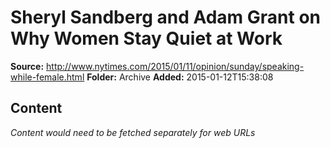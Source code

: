 # Sheryl Sandberg and Adam Grant on Why Women Stay Quiet at Work

**Source:** http://www.nytimes.com/2015/01/11/opinion/sunday/speaking-while-female.html
**Folder:** Archive
**Added:** 2015-01-12T15:38:08




## Content
*Content would need to be fetched separately for web URLs*
